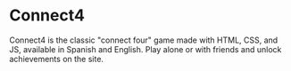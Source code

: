 # Connect4
Connect4 is the classic "connect four" game made with HTML, CSS, and JS, available in Spanish and English. Play alone or with friends and unlock achievements on the site.